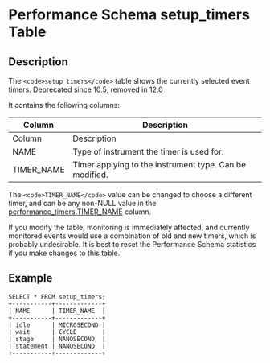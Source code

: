 
# Performance Schema setup_timers Table

## Description


The `<code>setup_timers</code>` table shows the currently selected event timers. Deprecated since 10.5, removed in 12.0


It contains the following columns:



| Column | Description |
| --- | --- |
| Column | Description |
| NAME | Type of instrument the timer is used for. |
| TIMER_NAME | Timer applying to the instrument type. Can be modified. |



The `<code>TIMER_NAME</code>` value can be changed to choose a different timer, and can be any non-NULL value in the [performance_timers.TIMER_NAME](performance-schema-performance_timers-table.md) column.


If you modify the table, monitoring is immediately affected, and currently monitored events would use a combination of old and new timers, which is probably undesirable. It is best to reset the Performance Schema statistics if you make changes to this table.


## Example


```
SELECT * FROM setup_timers;
+-----------+-------------+
| NAME      | TIMER_NAME  |
+-----------+-------------+
| idle      | MICROSECOND |
| wait      | CYCLE       |
| stage     | NANOSECOND  |
| statement | NANOSECOND  |
+-----------+-------------+
```
